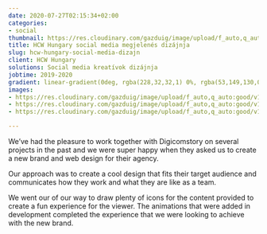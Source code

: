 ```yaml
---
date: 2020-07-27T02:15:34+02:00
categories:
- social
thumbnail: https://res.cloudinary.com/gazduig/image/upload/f_auto,q_auto:good/v1595808950/cms/Frame_56_v7sns9.webp
title: HCW Hungary social media megjelenés dizájnja
slug: hcw-hungary-social-media-dizajn
client: HCW Hungary
solutions: Social media kreatívok dizájnja
jobtime: 2019-2020
gradient: linear-gradient(0deg, rgba(228,32,32,1) 0%, rgba(53,149,130,0) 45%)
images:
- https://res.cloudinary.com/gazduig/image/upload/f_auto,q_auto:good/v1595809111/cms/Frame_57_sajjmv.webp
- https://res.cloudinary.com/gazduig/image/upload/f_auto,q_auto:good/v1595809111/cms/Frame_56_i17yc7.webp
- https://res.cloudinary.com/gazduig/image/upload/f_auto,q_auto:good/v1595809110/cms/Frame_55_i4zsy3.webp

---
```

We’ve had the pleasure to work together with Digicomstory on several projects in the past and we were super happy when they asked us to create a new brand and web design for their agency.

Our approach was to create a cool design that fits their target audience and communicates how they work and what they are like as a team.

We went our of our way to draw plenty of icons for the content provided to create a fun experience for the viewer. The animations that were added in development completed the experience that we were looking to achieve with the new brand.